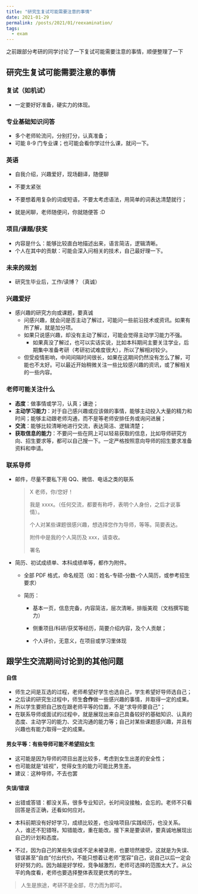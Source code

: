 ```yaml
---
title: "研究生复试可能需要注意的事情"
date: 2021-01-29
permalink: /posts/2021/01/reexamination/
tags:
  - exam
---
```


之前跟部分考研的同学讨论了一下复试可能需要注意的事情，顺便整理了一下

## 研究生复试可能需要注意的事情

### 复试（如机试）

- 一定要好好准备，硬实力的体现。

### 专业基础知识问答

- 多个老师轮流问，分别打分，认真准备；
- 可能 8-9 门专业课；也可能会看你学过什么课，就问一下。

### 英语

- 自我介绍，兴趣爱好，现场翻译，随便聊

- 不要太紧张
- 不要想着用复杂的词或短语，不要太考虑语法，用简单的词表达清楚就行；
- 就是闲聊，老师随便问，你就随便答 :D

### 项目/课题/获奖

- 内容是什么：能够比较直白地描述出来，语言简洁，逻辑清晰。
- 个人在其中的贡献：可能会深入问相关的技术，自己最好理一下。

### 未来的规划

- 研究生毕业后，工作/读博？（真诚）

### 兴趣爱好

- 感兴趣的研究方向或课题，要真诚
  - 问感兴趣，就会问是否主动了解过，可能问一些前沿技术或资讯。如果有所了解，就是加分项。
  - 如果只说感兴趣，却没有主动了解过，可能会觉得主动学习能力不强。
    - 如果真没了解过，也可以实话实说，比如本科期间主要关注学业，后期集中准备考研（考研初试难度很大），所以了解相对较少。
  - 但受疫情影响，中间间隔时间很长，如果在这期间仍然没有怎么了解，可能也不太好。可以最近开始稍微关注一些比较感兴趣的资讯，或了解相关的一些内容。

### 老师可能关注什么

- **态度**：做事情或学习，认真；谦逊；
- **主动学习能力**：对于自己感兴趣或应该做的事情，能够主动投入大量的精力和时间；能够主动跟老师沟通，而不是等老师安排任务或询问进展；
- **交流**：能够比较清晰地进行交流，表达简洁、逻辑清楚；
- **获取信息的能力**：不要问一些在网上可以轻易获取的信息，比如导师研究方向、招生要求等，都可以自己搜一下。一定严格按照意向导师的招生要求准备资料和申请。

### 联系导师

- 邮件，尽量不要私下用 QQ、微信、电话之类的联系

  > X 老师，你/您好！
  >
  > 我是 xxxx。（任何交流，都要有称呼，表明个人身份，之后才说事情）。
  >
  > 个人对某些课题很感兴趣，想选择您作为导师，等等。简要表达。
  >
  > 附件中是我的个人简历及 xxx，请查收。
  >
  > 署名

- 简历、初试成绩单、本科成绩单等，都作为附件。

  - 全部 PDF 格式，命名规范（如：姓名-专硕-分数-个人简历，或参考招生要求）

  - 简历：

    - 基本一页，信息完备，内容简洁，层次清晰，排版美观（文档撰写能力）

    - 侧重项目/科研/获奖等经历，简要介绍内容，及个人贡献；

    - 个人评价，无意义，在项目或学习里体现

## 跟学生交流期间讨论到的其他问题

#### 自信

- 师生之间是互选的过程，老师希望好学生也选自己，学生希望好导师选自己；
- 之后读的研究生过程中，师生**合作**做一些感兴趣的事情，并取得一定的成果。
- 所以学生要把自己放在跟老师平等的位置，不是“求导师要自己”；
- 在联系导师或面试的过程中，就是展现出来自己具备较好的基础知识、认真的态度、主动学习的能力、交流沟通的能力等；自己对某些课题感兴趣，并且有兴趣也有能力取得一定的成果。

#### 男女平等：有些导师可能不希望招女生

- 这可能是因为导师的项目出差比较多，考虑到女生出差的安全性；
- 也可能就是“歧视”，觉得女生的能力可能比男生差。
- 建议：这种导师，不去也罢

#### 失误/错误

- 出错或答错：都没关系，很多专业知识，长时间没接触，会忘的。老师不只看回答是否正确，还看如何应对。

- 本科前期没有好好学习，成绩比较差，也没啥项目/实践经历，也没关系。人，谁还不犯错呀。知错能改，重在能改。接下来是要读研，要真诚地展现出自己的计划和态度。

- 不过，因为自己的某些失误或不足未被录用，也要坦然接受。这就是为失误、错误甚至“自由”付出代价。不能只想着让老师“宽容”自己，说自己以后一定会好好努力的。因为越是好学校，竞争越激烈，老师可选择的范围太大了。从公平的角度看，老师也要选择整体表现更优秀的学生。

> 人生是旅途，考研不是全部，尽力而为即可。
